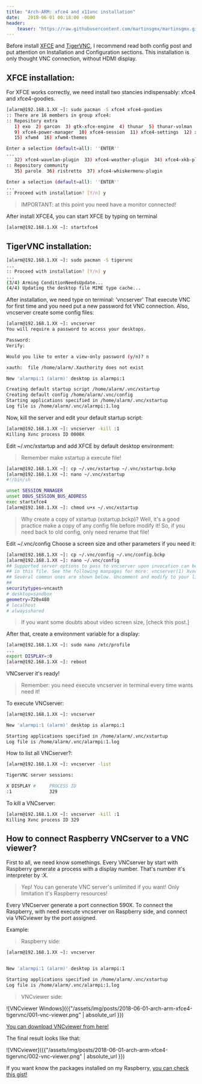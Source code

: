 ```yaml
---
title: "Arch-ARM: xfce4 and x11vnc installation"
date:   2018-06-01 00:18:00 -0600
header:
    teaser: "https://raw.githubusercontent.com/martinsgmx/martinsgmx.github.io/master/assets/img/posts/2018-06-01-arch-arm-xfce4-tigervnc/header.png"
---
```


Before install [XFCE] and [TigerVNC], I recommend read both config post and put attention on Installation and Configuration sections. This installation is only thought VNC connection, without HDMI display.

XFCE installation:
------

For XFCE works correctly, we need install two stancies indispensably: xfce4 and xfce4-goodies.

```bash
[alarm@192.168.1.XX ~]: sudo pacman -S xfce4 xfce4-goodies
:: There are 16 members in group xfce4:
:: Repository extra
   1) exo  2) garcon  3) gtk-xfce-engine  4) thunar  5) thunar-volman  6) tumbler  7) xfce4-appfinder  8) xfce4-panel
   9) xfce4-power-manager  10) xfce4-session  11) xfce4-settings  12) xfce4-terminal  13) xfconf  14) xfdesktop
   15) xfwm4  16) xfwm4-themes

Enter a selection (default=all): ''ENTER''
...
   32) xfce4-wavelan-plugin  33) xfce4-weather-plugin  34) xfce4-xkb-plugin
:: Repository community
   35) parole  36) ristretto  37) xfce4-whiskermenu-plugin

Enter a selection (default=all): ''ENTER''
...
:: Proceed with installation? [Y/n] y
```

> IMPORTANT: at this point you need have a monitor connected!

After install XFCE4, you can start XFCE by typing on terminal 

```bash
[alarm@192.168.1.XX ~]: startxfce4
```

TigerVNC installation:
------

```bash
[alarm@192.168.1.XX ~]: sudo pacman -S tigervnc
...
:: Proceed with installation? [Y/n] y
...
(3/4) Arming ConditionNeedsUpdate...
(4/4) Updating the desktop file MIME type cache...
```

After installation, we need type on terminal: 'vncserver' That execute VNC for first time and you need put a new password fot VNC connection. Also, vncserver create some config files:

```bash
[alarm@192.168.1.XX ~]: vncserver
You will require a password to access your desktops.

Password:
Verify:

Would you like to enter a view-only password (y/n)? n

xauth:  file /home/alarm/.Xauthority does not exist

New 'alarmpi:1 (alarm)' desktop is alarmpi:1

Creating default startup script /home/alarm/.vnc/xstartup
Creating default config /home/alarm/.vnc/config
Starting applications specified in /home/alarm/.vnc/xstartup
Log file is /home/alarm/.vnc/alarmpi:1.log
```

Now, kill the server and edit your default startup script:

```bash
[alarm@192.168.1.XX ~]: vncserver -kill :1
Killing Xvnc process ID 0000X
```

Edit ~/.vnc/xstartup and add XFCE by default desktop environment:

> Remember make xstartup a execute file!

```bash
[alarm@192.168.1.XX ~]: cp ~/.vnc/xstartup ~/.vnc/xstartup.bckp
[alarm@192.168.1.XX ~]: nano ~/.vnc/xstartup
#!/bin/sh

unset SESSION_MANAGER
unset DBUS_SESSION_BUS_ADDRESS
exec startxfce4
[alarm@192.168.1.XX ~]: chmod u+x ~/.vnc/xstartup
```

> Why create a copy of xstartup (xstartup.bckp)? Well, it's a good practice make a copy of any config file before modify it! So, if you need back to old config, only need rename that file!

Edit ~/.vnc/config Choose a screen size and other parameters if you need it:

```bash
[alarm@192.168.1.XX ~]: cp ~/.vnc/config ~/.vnc/config.bckp
[alarm@192.168.1.XX ~]: nano ~/.vnc/config
## Supported server options to pass to vncserver upon invocation can be listed
## in this file. See the following manpages for more: vncserver(1) Xvnc(1).
## Several common ones are shown below. Uncomment and modify to your liking.
##
securitytypes=vncauth
# desktop=sandbox
geometry=720x480
# localhost
# alwaysshared
```

> If you want some doubts about video screen size, [check this post.]

After that, create a environment variable for a display:

```bash
[alarm@192.168.1.XX ~]: sudo nano /etc/profile
...
export DISPLAY=:0
[alarm@192.168.1.XX ~]: reboot
```

VNCserver it's ready!

> Remember: you need execute vncserver in terminal every time wants need it!

To execute VNCserver:

```bash
[alarm@192.168.1.XX ~]: vncserver

New 'alarmpi:1 (alarm)' desktop is alarmpi:1

Starting applications specified in /home/alarm/.vnc/xstartup
Log file is /home/alarm/.vnc/alarmpi:1.log
```

How to list all VNCserver?:

```bash
[alarm@192.168.1.XX ~]: vncserver -list

TigerVNC server sessions:

X DISPLAY #     PROCESS ID
:1              329
```

To kill a VNCserver:

```bash
[alarm@192.168.1.XX ~]: vncserver -kill :1
Killing Xvnc process ID 329
```

How to connect Raspberry VNCserver to a VNC viewer?
------

First to all, we need know somethings. Every VNCserver by start with Raspberry generate a process with a display number. That's number it's interpreter by :X.

> Yep! You can generate VNC server's unlimited if you want! Only limitation it's Raspberry resources!

Every VNCserver generate a port connection 590X.
To connect the Raspberry, with need execute vncserver on Raspberry side, and connect via VNCviewer by the port assigned.

Example:

> Raspberry side:

```bash
[alarm@192.168.1.XX ~]: vncserver


New 'alarmpi:1 (alarm)' desktop is alarmpi:1

Starting applications specified in /home/alarm/.vnc/xstartup
Log file is /home/alarm/.vnc/alarmpi:1.log
```

> VNCviewer side:

![VNCviewer Windows]({{"/assets/img/posts/2018-06-01-arch-arm-xfce4-tigervnc/001-vnc-viewer.png" | absolute_url }})

[You can download VNCviewer from here!]

The final result looks like that:

![VNCviewer]({{"/assets/img/posts/2018-06-01-arch-arm-xfce4-tigervnc/002-vnc-viewer.png" | absolute_url }})

If you want know the packages installed on my Raspberry, [you can check this gist!]

[TigerVNC]: https://wiki.archlinux.org/index.php/Tigervnc
[XFCE]: https://wiki.archlinux.org/index.php/xfce
[check this wiki post.]: https://en.wikipedia.org/wiki/File:Vector_Video_Standards8.svg
[You can download VNCviewer from here!]: https://www.realvnc.com/fr/connect/download/viewer/
[you can check this gist!]: https://gist.github.com/martinsgmx/b453474a6e30ddb852e6b971375cf8ad